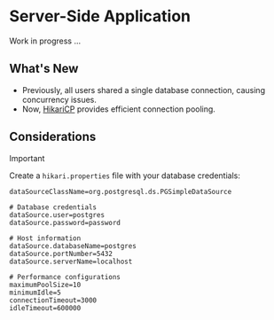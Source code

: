 # Server-Side Application
Work in progress ...

## What's New
- Previously, all users shared a single database connection, causing concurrency issues.
- Now, [HikariCP](https://github.com/brettwooldridge/HikariCP) provides efficient connection pooling.

## Considerations
> [!IMPORTANT]
> Create a `hikari.properties` file with your database credentials:

```shell
dataSourceClassName=org.postgresql.ds.PGSimpleDataSource

# Database credentials
dataSource.user=postgres
dataSource.password=password

# Host information
dataSource.databaseName=postgres
dataSource.portNumber=5432
dataSource.serverName=localhost

# Performance configurations
maximumPoolSize=10
minimumIdle=5
connectionTimeout=3000
idleTimeout=600000
```
